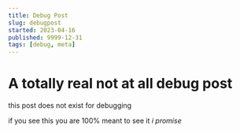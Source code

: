 ```yaml
---
title: Debug Post
slug: debugpost
started: 2023-04-16
published: 9999-12-31
tags: [debug, meta]
---
```

# A totally real not at all debug post
this post does not exist for debugging

if you see this you are 100% meant to see it *i promise*

